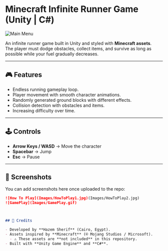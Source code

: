 # Minecraft Infinite Runner Game (Unity | C#)
![Main Menu](Images/MainMenu.gif)

An infinite runner game built in Unity and styled with **Minecraft assets**.  
The player must dodge obstacles, collect items, and survive as long as possible while your fuel gradually decreases.  

---

## 🎮 Features
- Endless running gameplay loop.  
- Player movement with smooth character animations.  
- Randomly generated ground blocks with different effects.  
- Collision detection with obstacles and items.  
- Increasing difficulty over time.  

---

## 🕹️ Controls
- **Arrow Keys / WASD** → Move the character  
- **Spacebar** → Jump  
- **Esc** → Pause  

---

## 📸 Screenshots
You can add screenshots here once uploaded to the repo:

```markdown
![How To Play](Images/HowToPlay1.jpg)(Images/HowToPlay2.jpg)
![GamePlay](Images/GamePlay.gif)



## 🙌 Credits

- Developed by **Hazem Sherif** (Cairo, Egypt).  
- Assets inspired by **Minecraft** (© Mojang Studios / Microsoft).  
  - ⚠️ These assets are **not included** in this repository.  
- Built with **Unity Game Engine** and **C#**.  


